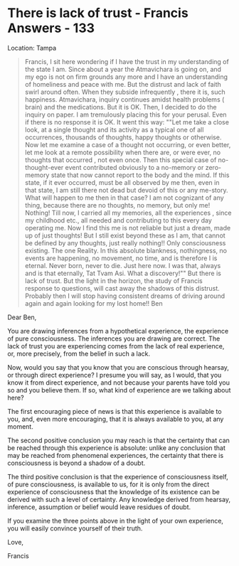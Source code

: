 # There is lack of trust - Francis Answers - 133

Location: Tampa

>Francis, I sit here wondering if I have the trust in my understanding of the state I am. Since about a year the Atmavichara is going on, and my ego is not on firm grounds any more and I have an understanding of homeliness and peace with me. But the distrust and lack of faith swirl around often. When they subside infrequently , there it is, such happiness. Atmavichara, inquiry continues amidst health problems ( brain) and the medications. But it is OK. Then, I decided to do the inquiry on paper. I am tremulously placing this for your perusal. Even if there is no response it is OK. It went this way: ""Let me take a close look, at a single thought and its activity as a typical one of all occurrences, thousands of thoughts, happy thoughts or otherwise. Now let me examine a case of a thought not occurring, or even better, let me look at a remote possibility when there are, or were ever, no thoughts that occurred , not even once. Then this special case of no-thought-ever event contributed obviously to a no-memory or zero-memory state that now cannot report to the body and the mind. If this state, if it ever occurred, must be all observed by me then, even in that state, I am still there not dead but devoid of this or any me-story. What will happen to me then in that case? I am not cognizant of any thing, because there are no thoughts, no memory, but only me! Nothing! Till now, I carried all my memories, all the experiences , since my childhood etc., all needed and contributing to this every day operating me. Now I find this me is not reliable but just a dream, made up of just thoughts! But I still exist beyond these as I am, that cannot be defined by any thoughts, just really nothing!! Only consciousness existing. The one Reality. In this absolute blankness, nothingness, no events are happening, no movement, no time, and is therefore I is eternal. Never born, never to die. Just here now. I was that, always and is that eternally, Tat Tvam Asi. What a discovery!"" But there is lack of trust. But the light in the horizon, the study of Francis response to questions, will cast away the shadows of this distrust. Probably then I will stop having consistent dreams of driving around again and again looking for my lost home!! Ben

Dear Ben,

You are drawing inferences from a hypothetical experience, the experience of pure consciousness. The inferences you are drawing are correct. The lack of trust you are experiencing comes from the lack of real experience, or, more precisely, from the belief in such a lack.

Now, would you say that you know that you are conscious through hearsay, or through direct experience? I presume you will say, as I would, that you know it from direct experience, and not because your parents have told you so and you believe them. If so, what kind of experience are we talking about here?

The first encouraging piece of news is that this experience is available to you, and, even more encouraging, that it is always available to you, at any moment.

The second positive conclusion you may reach is that the certainty that can be reached through this experience is absolute: unlike any conclusion that may be reached from phenomenal experiences, the certainty that there is consciousness is beyond a shadow of a doubt.

The third positive conclusion is that the experience of consciousness itself, of pure consciousness, is available to us, for it is only from the direct experience of consciousness that the knowledge of its existence can be derived with such a level of certainty. Any knowledge derived from hearsay, inference, assumption or belief would leave residues of doubt.

If you examine the three points above in the light of your own experience, you will easily convince yourself of their truth.

Love,

Francis

